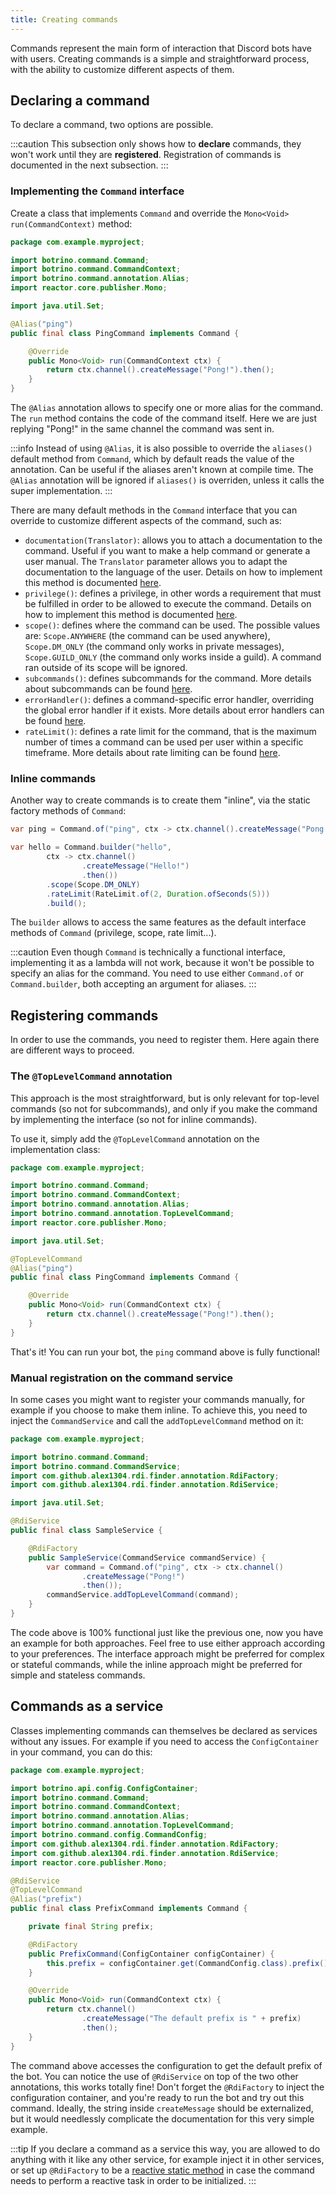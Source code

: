 ```yaml
---
title: Creating commands
---
```


Commands represent the main form of interaction that Discord bots have with users. Creating commands is a simple and straightforward process, with the ability to customize different aspects of them.

## Declaring a command

To declare a command, two options are possible.

:::caution
This subsection only shows how to **declare** commands, they won't work until they are **registered**. Registration of commands is documented in the next subsection.
:::

### Implementing the `Command` interface

Create a class that implements `Command` and override the `Mono<Void> run(CommandContext)` method:

```java
package com.example.myproject;

import botrino.command.Command;
import botrino.command.CommandContext;
import botrino.command.annotation.Alias;
import reactor.core.publisher.Mono;

import java.util.Set;

@Alias("ping")
public final class PingCommand implements Command {

    @Override
    public Mono<Void> run(CommandContext ctx) {
        return ctx.channel().createMessage("Pong!").then();
    }
}
```

The `@Alias` annotation allows to specify one or more alias for the command. The `run` method contains the code of the command itself. Here we are just replying "Pong!" in the same channel the command was sent in.

:::info
Instead of using `@Alias`, it is also possible to override the `aliases()` default method from `Command`, which by default reads the value of the annotation. Can be useful if the aliases aren't known at compile time. The `@Alias` annotation will be ignored if `aliases()` is overriden, unless it calls the super implementation.
:::

There are many default methods in the `Command` interface that you can override to customize different aspects of the command, such as:

* `documentation(Translator)`: allows you to attach a documentation to the command. Useful if you want to make a help command or generate a user manual. The `Translator` parameter allows you to adapt the documentation to the language of the user. Details on how to implement this method is documented [here](documenting-commands.md).
* `privilege()`: defines a privilege, in other words a requirement that must be fulfilled in order to be allowed to execute the command. Details on how to implement this method is documented [here](privileges.md).
* `scope()`: defines where the command can be used. The possible values are: `Scope.ANYWHERE` (the command can be used anywhere), `Scope.DM_ONLY` (the command only works in private messages), `Scope.GUILD_ONLY` (the command only works inside a guild). A command ran outside of its scope will be ignored.
* `subcommands()`: defines subcommands for the command. More details about subcommands can be found [here](subcommands.md).
* `errorHandler()`: defines a command-specific error handler, overriding the global error handler if it exists. More details about error handlers can be found [here](handling-errors.md).
* `rateLimit()`: defines a rate limit for the command, that is the maximum number of times a command can be used per user within a specific timeframe. More details about rate limiting can be found [here](rate-limiting.md).

### Inline commands

Another way to create commands is to create them "inline", via the static factory methods of `Command`:

```java
var ping = Command.of("ping", ctx -> ctx.channel().createMessage("Pong!").then());

var hello = Command.builder("hello",
        ctx -> ctx.channel()
                .createMessage("Hello!")
                .then())
        .scope(Scope.DM_ONLY)
        .rateLimit(RateLimit.of(2, Duration.ofSeconds(5)))
        .build();
```

The `builder` allows to access the same features as the default interface methods of `Command` (privilege, scope, rate limit...).

:::caution
Even though `Command` is technically a functional interface, implementing it as a lambda will not work, because it won't be possible to specify an alias for the command. You need to use either `Command.of` or `Command.builder`, both accepting an argument for aliases.
:::

## Registering commands

In order to use the commands, you need to register them. Here again there are different ways to proceed.

### The `@TopLevelCommand` annotation

This approach is the most straightforward, but is only relevant for top-level commands (so not for subcommands), and only if you make the command by implementing the interface (so not for inline commands).

To use it, simply add the `@TopLevelCommand` annotation on the implementation class:

```java
package com.example.myproject;

import botrino.command.Command;
import botrino.command.CommandContext;
import botrino.command.annotation.Alias;
import botrino.command.annotation.TopLevelCommand;
import reactor.core.publisher.Mono;

import java.util.Set;

@TopLevelCommand
@Alias("ping")
public final class PingCommand implements Command {

    @Override
    public Mono<Void> run(CommandContext ctx) {
        return ctx.channel().createMessage("Pong!").then();
    }
}
```

That's it! You can run your bot, the `ping` command above is fully functional!

### Manual registration on the command service

In some cases you might want to register your commands manually, for example if you choose to make them inline. To achieve this, you need to inject the `CommandService` and call the `addTopLevelCommand` method on it:

```java
package com.example.myproject;

import botrino.command.Command;
import botrino.command.CommandService;
import com.github.alex1304.rdi.finder.annotation.RdiFactory;
import com.github.alex1304.rdi.finder.annotation.RdiService;

import java.util.Set;

@RdiService
public final class SampleService {

    @RdiFactory
    public SampleService(CommandService commandService) {
        var command = Command.of("ping", ctx -> ctx.channel()
                .createMessage("Pong!")
                .then());
        commandService.addTopLevelCommand(command);
    }
}
```

The code above is 100% functional just like the previous one, now you have an example for both approaches. Feel free to use either approach according to your preferences. The interface approach might be preferred for complex or stateful commands, while the inline approach might be preferred for simple and stateless commands.

## Commands as a service

Classes implementing commands can themselves be declared as services without any issues. For example if you need to access the `ConfigContainer` in your command, you can do this:

```java
package com.example.myproject;

import botrino.api.config.ConfigContainer;
import botrino.command.Command;
import botrino.command.CommandContext;
import botrino.command.annotation.Alias;
import botrino.command.annotation.TopLevelCommand;
import botrino.command.config.CommandConfig;
import com.github.alex1304.rdi.finder.annotation.RdiFactory;
import com.github.alex1304.rdi.finder.annotation.RdiService;
import reactor.core.publisher.Mono;

@RdiService
@TopLevelCommand
@Alias("prefix")
public final class PrefixCommand implements Command {

    private final String prefix;

    @RdiFactory
    public PrefixCommand(ConfigContainer configContainer) {
        this.prefix = configContainer.get(CommandConfig.class).prefix();
    }

    @Override
    public Mono<Void> run(CommandContext ctx) {
        return ctx.channel()
                .createMessage("The default prefix is " + prefix)
                .then();
    }
}
```

The command above accesses the configuration to get the default prefix of the bot. You can notice the use of `@RdiService` on top of the two other annotations, this works totally fine! Don't forget the `@RdiFactory` to inject the configuration container, and you're ready to run the bot and try out this command. Ideally, the string inside `createMessage` should be externalized, but it would needlessly complicate the documentation for this very simple example.

:::tip
If you declare a command as a service this way, you are allowed to do anything with it like any other service, for example inject it in other services, or set up `@RdiFactory` to be a [reactive static method](../api/working-with-services.md#injecting-a-service-in-a-reactive-static-factory) in case the command needs to perform a reactive task in order to be initialized.
:::
